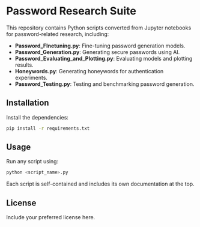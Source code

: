 # Password Research Suite

This repository contains Python scripts converted from Jupyter notebooks for password-related research, including:

- **Password_FInetuning.py**: Fine-tuning password generation models.
- **Password_Generation.py**: Generating secure passwords using AI.
- **Password_Evaluating_and_Plotting.py**: Evaluating models and plotting results.
- **Honeywords.py**: Generating honeywords for authentication experiments.
- **Password_Testing.py**: Testing and benchmarking password generation.

## Installation

Install the dependencies:

```bash
pip install -r requirements.txt
```

## Usage

Run any script using:

```bash
python <script_name>.py
```

Each script is self-contained and includes its own documentation at the top.

## License

Include your preferred license here.
